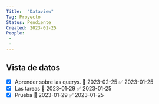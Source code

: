 ```yaml
---
Title:  "Dataview"
Tag: Proyecto
Status: Pendiente
Created: 2023-01-25
People: 
 - 
 - 
---
```

## Vista de datos

- [x] Aprender sobre las querys. 📅 2023-02-25 ✅ 2023-01-25
- [x] Las tareas 📅 2023-01-29 ✅ 2023-01-25
- [x] Prueba 📅 2023-01-29 ✅ 2023-01-25
